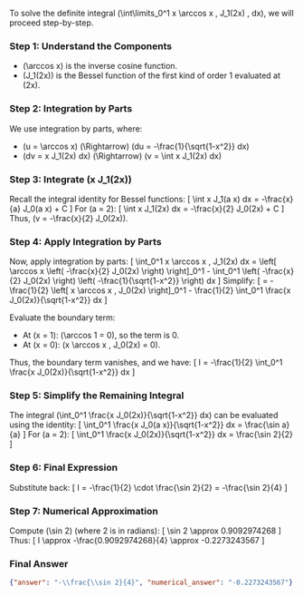 To solve the definite integral \(\int\limits_0^1 x \arccos x \, J_1(2x) \, dx\), we will proceed step-by-step.

### Step 1: Understand the Components
- \(\arccos x\) is the inverse cosine function.
- \(J_1(2x)\) is the Bessel function of the first kind of order 1 evaluated at \(2x\).

### Step 2: Integration by Parts
We use integration by parts, where:
- \(u = \arccos x\) \(\Rightarrow\) \(du = -\frac{1}{\sqrt{1-x^2}} dx\)
- \(dv = x J_1(2x) dx\) \(\Rightarrow\) \(v = \int x J_1(2x) dx\)

### Step 3: Integrate \(x J_1(2x)\)
Recall the integral identity for Bessel functions:
\[
\int x J_1(a x) dx = -\frac{x}{a} J_0(a x) + C
\]
For \(a = 2\):
\[
\int x J_1(2x) dx = -\frac{x}{2} J_0(2x) + C
\]
Thus, \(v = -\frac{x}{2} J_0(2x)\).

### Step 4: Apply Integration by Parts
Now, apply integration by parts:
\[
\int_0^1 x \arccos x \, J_1(2x) dx = \left[ \arccos x \left( -\frac{x}{2} J_0(2x) \right) \right]_0^1 - \int_0^1 \left( -\frac{x}{2} J_0(2x) \right) \left( -\frac{1}{\sqrt{1-x^2}} \right) dx
\]
Simplify:
\[
= -\frac{1}{2} \left[ x \arccos x \, J_0(2x) \right]_0^1 - \frac{1}{2} \int_0^1 \frac{x J_0(2x)}{\sqrt{1-x^2}} dx
\]

Evaluate the boundary term:
- At \(x = 1\): \(\arccos 1 = 0\), so the term is 0.
- At \(x = 0\): \(x \arccos x \, J_0(2x) = 0\).

Thus, the boundary term vanishes, and we have:
\[
I = -\frac{1}{2} \int_0^1 \frac{x J_0(2x)}{\sqrt{1-x^2}} dx
\]

### Step 5: Simplify the Remaining Integral
The integral \(\int_0^1 \frac{x J_0(2x)}{\sqrt{1-x^2}} dx\) can be evaluated using the identity:
\[
\int_0^1 \frac{x J_0(a x)}{\sqrt{1-x^2}} dx = \frac{\sin a}{a}
\]
For \(a = 2\):
\[
\int_0^1 \frac{x J_0(2x)}{\sqrt{1-x^2}} dx = \frac{\sin 2}{2}
\]

### Step 6: Final Expression
Substitute back:
\[
I = -\frac{1}{2} \cdot \frac{\sin 2}{2} = -\frac{\sin 2}{4}
\]

### Step 7: Numerical Approximation
Compute \(\sin 2\) (where 2 is in radians):
\[
\sin 2 \approx 0.9092974268
\]
Thus:
\[
I \approx -\frac{0.9092974268}{4} \approx -0.2273243567
\]

### Final Answer
```json
{"answer": "-\\frac{\\sin 2}{4}", "numerical_answer": "-0.2273243567"}
```